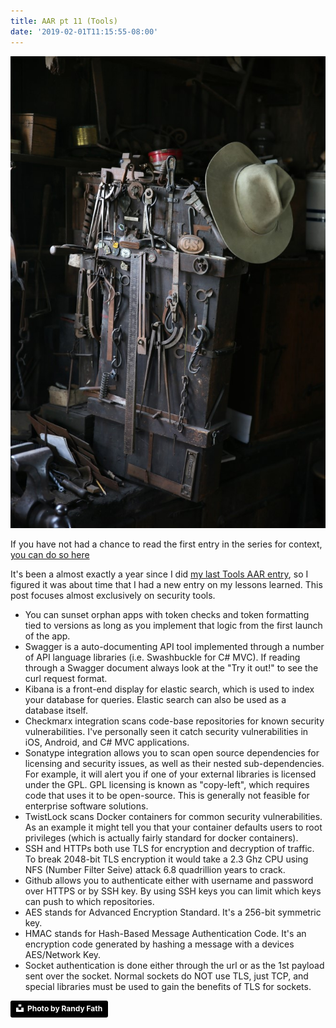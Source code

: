```yaml
---
title: AAR pt 11 (Tools)
date: '2019-02-01T11:15:55-08:00'
---
```

![Tools](/assets/images/tools.jpg)

If you have not had a chance to read the first entry in the series for context, <a href="/post/after-action-review-aar/">you can do so here</a> 

It's been a almost exactly a year since I did <a href="/post/aar-pt-6-tools/">my last Tools AAR entry</a>, so I figured it was about time that I had a new entry on my lessons learned.  This post focuses almost exclusively on security tools.

* You can sunset orphan apps with token checks and token formatting tied to versions as long as you implement that logic from the first launch of the app.
* Swagger is a auto-documenting API tool implemented through a number of API language libraries (i.e. Swashbuckle for C# MVC).  If reading through a Swagger document always look at the "Try it out!" to see the curl request format.
* Kibana is a front-end display for elastic search, which is used to index your database for queries.  Elastic search can also be used as a database itself.
* Checkmarx integration scans code-base repositories for known security vulnerabilities. I've personally seen it catch security vulnerabilities in iOS, Android, and C# MVC applications.
* Sonatype integration allows you to scan open source dependencies for licensing and security issues, as well as their nested sub-dependencies.  For example, it will alert you if one of your external libraries is licensed under the GPL. GPL licensing is known as "copy-left", which requires code that uses it to be open-source.  This is generally not feasible for enterprise software solutions.
* TwistLock scans Docker containers for common security vulnerabilities.  As an example it might tell you that your container defaults users to root privileges (which is actually fairly standard for docker containers).
* SSH and HTTPs both use TLS for encryption and decryption of traffic.  To break 2048-bit TLS encryption it would take a 2.3 Ghz CPU using NFS (Number Filter Seive) attack 6.8 quadrillion years to crack.
* Github allows you to authenticate either with username and password over HTTPS or by SSH key. By using SSH keys you can limit which keys can push to which repositories.
* AES stands for Advanced Encryption Standard.  It's a 256-bit symmetric key.
* HMAC stands for Hash-Based Message Authentication Code.  It's an encryption code generated by hashing a message with a devices AES/Network Key.
* Socket authentication is done either through the url or as the 1st payload sent over the socket.  Normal sockets do NOT use TLS, just TCP, and special libraries must be used to gain the benefits of TLS for sockets.

<a style="background-color:black;color:white;text-decoration:none;padding:4px 6px;font-family:-apple-system, BlinkMacSystemFont, &quot;San Francisco&quot;, &quot;Helvetica Neue&quot;, Helvetica, Ubuntu, Roboto, Noto, &quot;Segoe UI&quot;, Arial, sans-serif;font-size:12px;font-weight:bold;line-height:1.2;display:inline-block;border-radius:3px" href="https://unsplash.com/@randyfath?utm_medium=referral&amp;utm_campaign=photographer-credit&amp;utm_content=creditBadge" target="_blank" rel="noopener noreferrer" title="Download free do whatever you want high-resolution photos from Randy Fath"><span style="display:inline-block;padding:2px 3px"><svg xmlns="http://www.w3.org/2000/svg" style="height:12px;width:auto;position:relative;vertical-align:middle;top:-2px;fill:white" viewBox="0 0 32 32"><title>unsplash-logo</title><path d="M10 9V0h12v9H10zm12 5h10v18H0V14h10v9h12v-9z"></path></svg></span><span style="display:inline-block;padding:2px 3px">Photo by Randy Fath</span></a>
